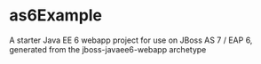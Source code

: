 # as6Example
A starter Java EE 6 webapp project for use on JBoss AS 7 / EAP 6, generated from the jboss-javaee6-webapp archetype
